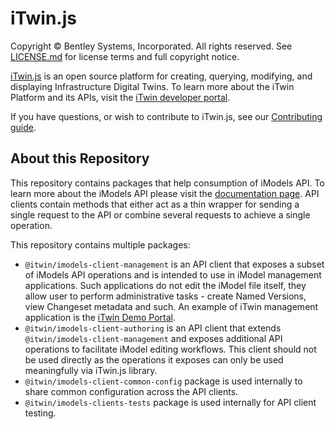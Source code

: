# iTwin.js

Copyright © Bentley Systems, Incorporated. All rights reserved. See [LICENSE.md](./LICENSE.md) for license terms and full copyright notice.

[iTwin.js](http://www.itwinjs.org) is an open source platform for creating, querying, modifying, and displaying Infrastructure Digital Twins. To learn more about the iTwin Platform and its APIs, visit the [iTwin developer portal](https://developer.bentley.com/).

If you have questions, or wish to contribute to iTwin.js, see our [Contributing guide](https://github.com/iTwin/itwinjs-core/blob/master/CONTRIBUTING.md).

## About this Repository

This repository contains packages that help consumption of iModels API. To learn more about the iModels API please visit the [documentation page](https://developer.bentley.com/apis/imodels/). API clients contain methods that either act as a thin wrapper for sending a single request to the API or combine several requests to achieve a single operation.

This repository contains multiple packages:
- `@itwin/imodels-client-management` is an API client that exposes a subset of iModels API operations and is intended to use in iModel management applications. Such applications do not edit the iModel file itself, they allow user to perform administrative tasks - create Named Versions, view Changeset metadata and such. An example of iTwin management application is the [iTwin Demo Portal](https://itwindemo.bentley.com/).
- `@itwin/imodels-client-authoring` is an API client that extends `@itwin/imodels-client-management` and exposes additional API operations to facilitate iModel editing workflows. This client should not be used directly as the operations it exposes can only be used meaningfully via iTwin.js library.
- `@itwin/imodels-client-common-config` package is used internally to share common configuration across the API clients.
- `@itwin/imodels-clients-tests` package is used internally for API client testing.
